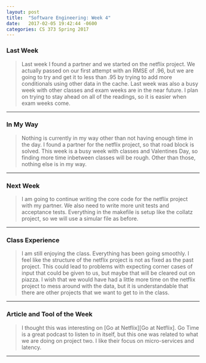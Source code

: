 ```yaml
---
layout: post
title:  "Software Engineering: Week 4"
date:   2017-02-05 19:42:44 -0600
categories: CS 373 Spring 2017
---
```



### Last Week

>Last week I found a partner and we started on the netflix project. We actually passed on our first attempt with an RMSE of .96, but we are going to try and get it to less than .95 by trying to add more conditionals using other data in the cache. Last week was also a busy week with other classes and exam weeks are in the near future. I plan on trying to stay ahead on all of the readings, so it is easier when exam weeks come. 

----


### In My Way

>Nothing is currently in my way other than not having enough time in the day. I found a partner for the netflix project, so that road block is solved. This week is a busy week with classes and Valentines Day, so finding more time inbetween classes will be rough. Other than those, nothing else is in my way.

----


### Next Week

>I am going to continue writing the core code for the netflix project with my partner. We also need to write more unit tests and acceptance tests. Everything in the makefile is setup like the collatz project, so we will use a simular file as before.

----


### Class Experience

>I am still enjoying the class. Everything has been going smoothly. I feel like the structure of the netflix project is not as fixed as the past project. This could lead to problems with expecting corner cases of input that could be given to us, but maybe that will be cleared out on piazza. I wish that we would have had a little more time on the netflix project to mess around with the data, but it is understandable that there are other projects that we want to get to in the class.

----


### Article and Tool of the Week

>I thought this was interesting on [Go at Netflix][Go at Netflix]. Go Time is a great podcast to listen to in itself, but this one was related to what we are doing on project two. I like their focus on micro-services and latency.


----



[GoatNetflix]: https://changelog.com/gotime/9
